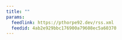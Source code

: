 ```yaml
---
title: ""
params:
  feedlink: https://pthorpe92.dev/rss.xml
  feedid: 4ab2e929bbc176900a79608ec5a60370
---
```

